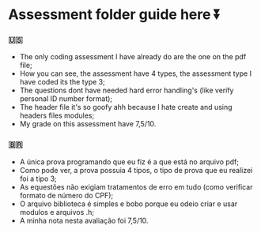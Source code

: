 # Assessment folder guide here ⏬

### 🇺🇸 
- The only coding assessment I have already do are the one on the pdf file;
- How you can see, the assessment have 4 types, the assessment type I have coded its the type 3;
- The questions dont have needed hard error handling's (like verify personal ID number format);
- The header file it's so goofy ahh because I hate create and using headers files modules;
- My grade on this assessment have 7,5/10.

### 🇧🇷
- A única prova programando que eu fiz é a que está no arquivo pdf;
- Como pode ver, a prova possuia 4 tipos, o tipo de prova que eu realizei foi a tipo 3;
- As equestões não exigiam tratamentos de erro em tudo (como verificar formato de número do CPF);
- O arquivo biblioteca é simples e bobo porque eu odeio criar e usar modulos e arquivos .h;
- A minha nota nesta avaliação foi 7,5/10.
